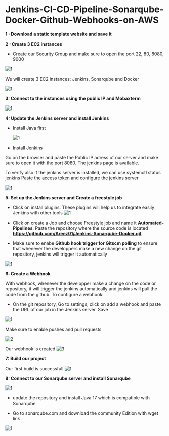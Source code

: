 # Jenkins-CI-CD-Pipeline-Sonarqube-Docker-Github-Webhooks-on-AWS




**1 : Download a static template website and save it**

**2 : Create 3 EC2 instances**

- Create our Security Group and make sure to open the port 22, 80, 8080, 9000

![1](https://github.com/adrydry/Jenkins-CI-CD-Pipeline---Sonarqube-Docker-Github-Webhooks-on-AWS/assets/102819001/4ceee428-8d7a-4d1c-9571-032197fd4294)

We will create 3 EC2 instances: Jenkins, Sonarqube and Docker

![1](https://github.com/adrydry/Jenkins-CI-CD-Pipeline---Sonarqube-Docker-Github-Webhooks-on-AWS/assets/102819001/a22effac-0f84-4aa5-a518-8c2c6ba83463)

**3: Connect to the instances using the public IP and Mobaxterm**

 ![1](https://github.com/adrydry/Jenkins-CI-CD-Pipeline---Sonarqube-Docker-Github-Webhooks-on-AWS/assets/102819001/bdeced0b-c6e4-48f4-8d39-26f7b415a1b7)

**4: Update the Jenkins server and install Jenkins**

- Install Java first
  
  ![1](https://github.com/adrydry/Jenkins-CI-CD-Pipeline---Sonarqube-Docker-Github-Webhooks-on-AWS/assets/102819001/ef8cedc6-a07f-4887-9a31-5dea46d315fe)

- Install Jenkins
  
Go on the browser and paste the Public IP adress of our server and make sure to open it with the port 8080. The jenkins page is available.

To verify also if the jenkins server is installed, we can use systemctl status jenkins
Paste the access token and configure the jenkins server

![1](https://github.com/adrydry/Jenkins-CI-CD-Pipeline---Sonarqube-Docker-Github-Webhooks-on-AWS/assets/102819001/f1bd5025-6e5a-43e9-8419-297afb8dba5a)

**5: Set up the Jenkins server and Create a freestyle job**

- Click on install plugins. These plugins will help us to integrate easily Jenkins with other tools 
![1](https://github.com/adrydry/Jenkins-CI-CD-Pipeline---Sonarqube-Docker-Github-Webhooks-on-AWS/assets/102819001/b06d14be-354d-4e5a-a459-a56f9a744153)

- Click on create a Job and choose Freestyle job and name it **Automated-Pipelines**. Paste the repository where the source code is located **https://github.com/Areez01/Jenkins-Sonarqube-Docker.git**.

- Make sure to enabe **Github hook trigger for Gitscm polling** to ensure that whenever the developpers make a new change on the git repository, jenkins will trigger it automatically

![1](https://github.com/adrydry/Jenkins-CI-CD-Pipeline---Sonarqube-Docker-Github-Webhooks-on-AWS/assets/102819001/1e0a1a40-ce79-4b71-a02e-7862f0748001)

**6: Create a Webhook**

With webhook, whenever the developper make a change on the code or repository, it will trigger the jenkins automatically and jenkins will pull the code from the github. To configure a webhook:

- On the git repository, Go to settings, click on add a webhook and paste the URL of our job in the Jenkins server. Save

![1](https://github.com/adrydry/Jenkins-CI-CD-Pipeline---Sonarqube-Docker-Github-Webhooks-on-AWS/assets/102819001/b8ff49db-7a83-4b93-9782-698d51fa7db5)

Make sure to enable pushes and pull requests

![2](https://github.com/adrydry/Jenkins-CI-CD-Pipeline---Sonarqube-Docker-Github-Webhooks-on-AWS/assets/102819001/524f89e3-c513-4183-bac7-1601b1241b0d)

Our webhook is created
![3](https://github.com/adrydry/Jenkins-CI-CD-Pipeline---Sonarqube-Docker-Github-Webhooks-on-AWS/assets/102819001/958185d5-2de0-4b73-a36b-84a6f31cf6e9)

**7: Build our project**

Our first build is successfull
![1](https://github.com/adrydry/Jenkins-CI-CD-Pipeline---Sonarqube-Docker-Github-Webhooks-on-AWS/assets/102819001/1de3fc80-5fd1-4c61-9c9b-b7963dcb60a8)

**8: Connect to our Sonarqube server and install Sonarqube**

![1](https://github.com/adrydry/Jenkins-CI-CD-Pipeline---Sonarqube-Docker-Github-Webhooks-on-AWS/assets/102819001/478a5163-1816-440e-91fd-ae39b357804d)

- update the repository and install Java 17 which is compatible with Sonarqube

- Go to sonarqube.com and download the community Edition with wget link

![1](https://github.com/adrydry/Jenkins-CI-CD-Pipeline---Sonarqube-Docker-Github-Webhooks-on-AWS/assets/102819001/18938f91-a5d7-4f51-a05c-252cc4bc8a42)

















